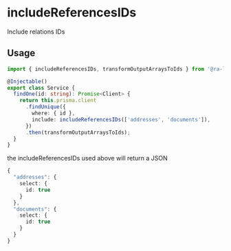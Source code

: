 # includeReferencesIDs

Include relations IDs

## Usage

```typescript
import { includeReferencesIDs, transformOutputArraysToIds } from '@ra-libs/nestjs';

@Injectable()
export class Service {
  findOne(id: string): Promise<Client> {
    return this.prisma.client
      .findUnique({
        where: { id },
        include: includeReferencesIDs(['addresses', 'documents']),
      })
      .then(transformOutputArraysToIds);
  }
}
```

the includeReferencesIDs used above will return a JSON

```typescript
{
  "addresses": {
    select: {
      id: true
    }
  },
  "documents": {
    select: {
      id: true
    }
  }
}
```
